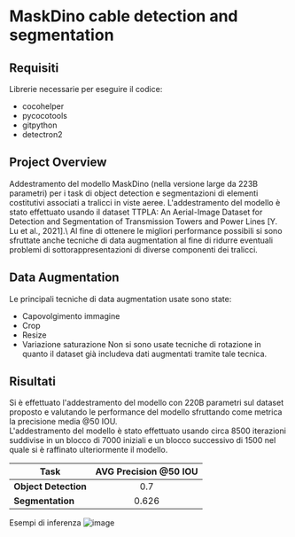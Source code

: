 # MaskDino cable detection and segmentation
## Requisiti
Librerie necessarie per eseguire il codice:
* cocohelper
* pycocotools
* gitpython
* detectron2

## Project Overview
Addestramento del modello MaskDino (nella versione large da 223B parametri) per i task di object detection e segmentazioni di elementi costitutivi associati a tralicci in viste aeree.
L'addestramento del modello è stato effettuato usando il dataset TTPLA: An Aerial-Image Dataset for Detection and Segmentation of Transmission Towers and Power Lines [Y. Lu et al., 2021].\\
Al fine di ottenere le migliori performance possibili si sono sfruttate anche tecniche di data augmentation al fine di ridurre eventuali problemi di sottorappresentazioni di diverse componenti dei tralicci.

## Data Augmentation
Le principali tecniche di data augmentation usate sono state:
* Capovolgimento immagine
* Crop
* Resize
* Variazione saturazione
Non si sono usate tecniche di rotazione in quanto il dataset già includeva dati augmentati tramite tale tecnica.

## Risultati
Si è effettuato l'addestramento del modello con 220B parametri sul dataset proposto e valutando le performance del modello sfruttando come metrica la precisione media @50 IOU.\
L'addestramento del modello è stato effettuato usando circa 8500 iterazioni suddivise in un blocco di 7000 iniziali e un blocco successivo di 1500 nel quale si è raffinato ulteriormente il modello.

|**Task**|**AVG Precision @50 IOU**|
|--------| :--------------------:|
|**Object Detection**| 0.7 |
|**Segmentation**| 0.626 |

Esempi di inferenza
![image](https://github.com/user-attachments/assets/1162b4e7-600f-422a-a7a2-2eb579a60b86)
